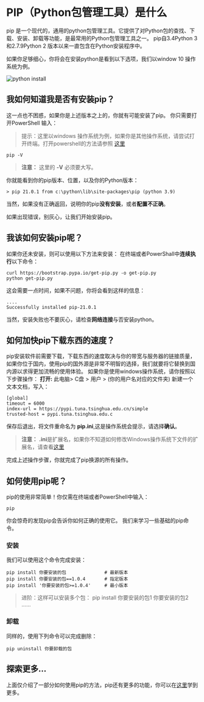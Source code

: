 # PIP（Python包管理工具）是什么
pip 是一个现代的，通用的python包管理工具。它提供了对Python包的查找、下载、安装、卸载等功能，是最常用的Python包管理工具之一。
pip自3.4Python 3和2.7.9Python 2 版本以来一直包含在Python安装程序中。

如果你足够细心，你将会在安装python是看到以下选项，我们以window 10 操作系统为例。

![python install](pthoninstall.png)

## 我如何知道我是否有安装pip？
这一点也不困惑，如果你是上述版本之上的，你就有可能安装了pip。
你只需要打开PowerShell 输入：

> 提示：这里以windows 操作系统为例，如果你是其他操作系统，请尝试打开终端。打开powershell的方法请参照 [这里](https://jingyan.baidu.com/article/b907e62769217346e7891c8c.html)

```
pip -V
```
> **注意：** 这里的 **-V** 必须要大写。

你就能看到你的pip版本、位置，以及你的Python版本：
```
> pip 21.0.1 from c:\python\lib\site-packages\pip (python 3.9)
```
当然，如果没有正确返回，说明你的pip**没有安装**，或者**配置不正确**。

如果出现错误，别灰心，让我们开始安装pip。
## 我该如何安装pip呢？
如果你还未安装，则可以使用以下方法来安装：
在终端或者PowerShall中**连续执行**以下命令：

```
curl https://bootstrap.pypa.io/get-pip.py -o get-pip.py
python get-pip.py
```
这会需要一点时间，如果不问题，你将会看到这样的信息：
```
....
Successfully installed pip-21.0.1
```
当然，安装失败也不要灰心，请检查**网络连接**与否安装python。

## 如何加快pip下载东西的速度？
pip安装软件前需要下载，下载东西的速度取决与你的带宽与服务器的链接质量，如果你位于国内，使用pip的国外源是非常不明智的选择，我们就要将它替换到国内源以求得更加流畅的使用体验。
如果你是使用windows操作系统，请你按照以下步骤操作：
**打开:** 此电脑> C盘 > 用户 > (你的用户名对应的文件夹)
新建一个文本文档，写入：
```
[global]
timeout = 6000
index-url = https://pypi.tuna.tsinghua.edu.cn/simple
trusted-host = pypi.tuna.tsinghua.edu.c
```
保存后退出，将文件重命名为 **pip.ini**,这是操作系统会提示，请选择**确认**。
> **注意：** **.ini**是扩展名，如果你不知道如何修改Windows操作系统下文件的扩展名，请查看[这里](https://www.baidu.com/s?wd=%E4%BF%AE%E6%94%B9%E6%96%87%E4%BB%B6%E6%89%A9%E5%B1%95%E5%90%8D)

完成上述操作步骤，你就完成了pip换源的所有操作。

## 如何使用pip呢？
pip的使用非常简单！你仅需在终端或者PowerShell中输入：
```
pip
```
你会惊奇的发现pip会告诉你如何正确的使用它。
我们来学习一些基础的pip命令。
### 安装
我们可以使用这个命令完成安装：
```
pip install 你要安装的包              # 最新版本
pip install 你要安装的包==1.0.4       # 指定版本
pip install '你要安装的包>=1.0.4'     # 最小版本
```
> 进阶：这样可以安装多个包：
pip install 你要安装的包1 你要安装的包2 ......

### 卸载
同样的，使用下列命令可以完成删除：
```
pip uninstall 你要卸载的包
```

## 探索更多...
上面仅介绍了一部分如何使用pip的方法，pip还有更多的功能，你可以在[这里](https://www.runoob.com/w3cnote/python-pip-install-usage.html)学到更多。


